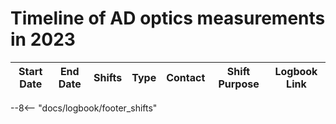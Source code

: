 # Timeline of AD optics measurements in 2023

|    Start Date    | End Date | Shifts | Type | Contact  |           Shift Purpose           |                   Logbook Link                    |
|:----------------:|:--------:|:------:|:----:|:--------:|:---------------------------------:|:-------------------------------------------------:|
<!--                                                                       Logbook Links: [LINK_NAME](date, logbook_id, event_id){.logbook-link} -->

--8<-- "docs/logbook/footer_shifts"